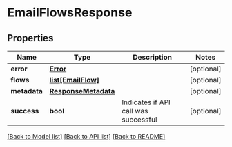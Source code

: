 # EmailFlowsResponse

## Properties
Name | Type | Description | Notes
------------ | ------------- | ------------- | -------------
**error** | [**Error**](Error.md) |  | [optional] 
**flows** | [**list[EmailFlow]**](EmailFlow.md) |  | [optional] 
**metadata** | [**ResponseMetadata**](ResponseMetadata.md) |  | [optional] 
**success** | **bool** | Indicates if API call was successful | [optional] 

[[Back to Model list]](../README.md#documentation-for-models) [[Back to API list]](../README.md#documentation-for-api-endpoints) [[Back to README]](../README.md)


